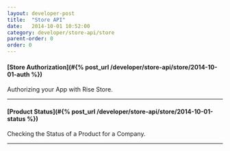 ```yaml
---
layout: developer-post
title:  "Store API"
date:   2014-10-01 10:52:00
category: developer/store-api/store
parent-order: 0
order: 0
---
```


#### [Store Authorization](#{% post_url /developer/store-api/store/2014-10-01-auth %})

Authorizing your App with Rise Store.

***

#### [Product Status](#{% post_url /developer/store-api/store/2014-10-01-status %})

Checking the Status of a Product for a Company.

***